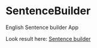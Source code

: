 # SentenceBuilder
English Sentence builder App

Look result here: [Sentence builder](https://sentencebuilder.azurewebsites.net/)
